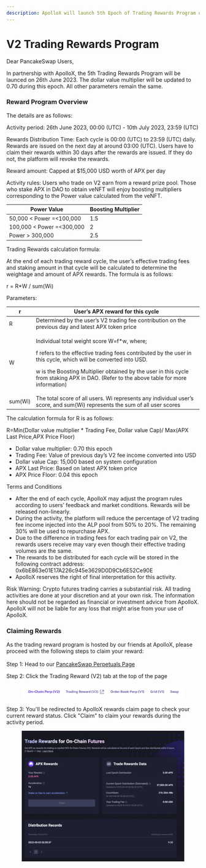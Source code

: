 ```yaml
---
description: ApolloX will launch 5th Epoch of Trading Rewards Program on V2
---
```


# V2 Trading Rewards Program

Dear PancakeSwap Users,

In partnership with ApolloX, the 5th Trading Rewards Program will be launced on 26th June 2023. The dollar value multiplier will be updated to 0.70 during this epoch. All other parameters remain the same.

### Reward Program Overview

The details are as follows:

Activity period: 26th June 2023, 00:00 (UTC) - 10th July 2023, 23:59 (UTC)

Rewards Distribution Time: Each cycle is 00:00 (UTC) to 23:59 (UTC) daily. Rewards are issued on the next day at around 03:00 (UTC). Users have to claim their rewards within 30 days after the rewards are issued. If they do not, the platform will revoke the rewards.&#x20;

Reward amount: Capped at $15,000 USD worth of APX per day

Activity rules: Users who trade on V2 earn from a reward prize pool. Those who stake APX in DAO to obtain veNFT will enjoy boosting multipliers corresponding to the Power value calculated from the veNFT.&#x20;

| Power Value               | Boosting Multiplier  |
| ------------------------- | -------------------- |
| 50,000 < Power =<100,000  | 1.5                  |
| 100,000 < Power =<300,000 | 2                    |
| Power > 300,000           | 2.5                  |

Trading Rewards calculation formula:&#x20;

At the end of each trading reward cycle, the user’s effective trading fees and staking amount in that cycle will be calculated to determine the weightage and amount of APX rewards. The formula is as follows:

r = R\*W / sum(Wi)



Parameters:

| r       | User’s APX reward for this cycle                                                                                                                                                                                                                                                                                        |
| ------- | ----------------------------------------------------------------------------------------------------------------------------------------------------------------------------------------------------------------------------------------------------------------------------------------------------------------------- |
| R       | Determined by the user’s V2 trading fee contribution on the previous day and latest APX token price                                                                                                                                                                                                                     |
| W       | <p>Individual total weight score W=f*w, where;</p><p>f refers to the effective trading fees contributed by the user in this cycle, which will be converted into USD.</p><p>w is the Boosting Multiplier obtained by the user in this cycle from staking APX in DAO. (Refer to the above table for more information)</p> |
| sum(Wi) | The total score of all users. Wi represents any individual user’s score, and sum(Wi) represents the sum of all user scores                                                                                                                                                                                              |

&#x20;

The calculation formula for R is as follows:

R=Min(Dollar value multiplier \* Trading Fee, Dollar value Cap)/ Max(APX Last Price,APX Price Floor)

* Dollar value multiplier: 0.70 this epoch
* Trading Fee: Value of previous day’s V2 fee income converted into USD
* Dollar value Cap: 15,000 based on system configuration
* APX Last Price: Based on latest APX token price
* APX Price Floor: 0.04 this epoch

Terms and Conditions

* After the end of each cycle, ApolloX may adjust the program rules according to users’ feedback and market conditions. Rewards will be released non-linearly.
* During the activity, the platform will reduce the percentage of V2 trading fee income injected into the ALP pool from 50% to 20%. The remaining 30% will be used to repurchase APX.
* Due to the difference in trading fees for each trading pair on V2, the rewards users receive may vary even though their effective trading volumes are the same.
* The rewards to be distributed for each cycle will be stored in the following contract address: 0x6bE863e01E17A226c945e3629D0D9Cb6E52Ce90E
* ApolloX reserves the right of final interpretation for this activity.

Risk Warning: Crypto futures trading carries a substantial risk. All trading activities are done at your discretion and at your own risk. The information here should not be regarded as financial or investment advice from ApolloX. ApolloX will not be liable for any loss that might arise from your use of ApolloX.

### Claiming Rewards

As the trading reward program is hosted by our friends at ApolloX, please proceed with the following steps to claim your reward:\
\
Step 1: Head to our [PancakeSwap Perpetuals Page](https://perp.pancakeswap.finance/en/futures/v2/)

Step 2: Click the Trading Reward (V2) tab at the top of the page

<figure><img src="../../../.gitbook/assets/Trading Reward.png" alt=""><figcaption></figcaption></figure>

Step 3: You'll be redirected to ApolloX rewards claim page to check your current reward status. Click "Claim" to claim your rewards during the activity period.

<figure><img src="../../../.gitbook/assets/Screenshot 2023-06-29 at 10.26.11 AM.png" alt=""><figcaption></figcaption></figure>
